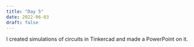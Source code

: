 ```yaml
---
title: "Day 5"
date: 2022-06-03
draft: false
---
```

I created simulations of circuits in Tinkercad and made a PowerPoint on it.